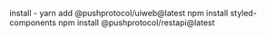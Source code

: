 install - yarn add @pushprotocol/uiweb@latest
          npm install styled-components 
          npm install @pushprotocol/restapi@latest
          
